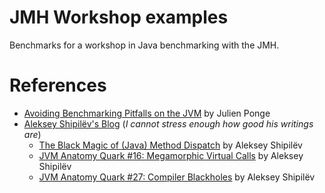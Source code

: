 # JMH Workshop examples

Benchmarks for a workshop in Java benchmarking with the JMH.

# References

* [Avoiding Benchmarking Pitfalls on the JVM](https://www.oracle.com/technical-resources/articles/java/architect-benchmarking.html) by Julien Ponge
* [Aleksey Shipilëv's Blog](https://shipilev.net/) (_I cannot stress enough how good his writings are_)
  * [The Black Magic of (Java) Method Dispatch](https://shipilev.net/blog/2015/black-magic-method-dispatch/) by Aleksey Shipilëv
  * [JVM Anatomy Quark #16: Megamorphic Virtual Calls](https://shipilev.net/jvm/anatomy-quarks/16-megamorphic-virtual-calls/) by Aleksey Shipilëv
  * [JVM Anatomy Quark #27: Compiler Blackholes](https://shipilev.net/jvm/anatomy-quarks/27-compiler-blackholes/) by Aleksey Shipilëv
